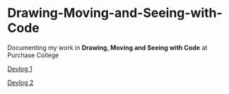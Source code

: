 # Drawing-Moving-and-Seeing-with-Code

Documenting my work in **Drawing, Moving and Seeing with Code** at Purchase College

[Devlog 1](https://prose.io/#famousShame/Drawing-Moving-and-Seeing-with-Code/blob/main/2021-02-04-Devlog-1.md "Devlog 1")


[Devlog 2](http://prose.io/#famousShame/Drawing-Moving-and-Seeing-with-Code/blob/main/2021-02-18-Devlog2.md "Devlog 2")
